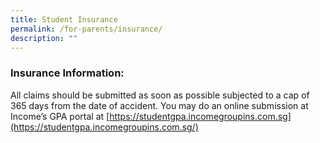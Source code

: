 ```yaml
---
title: Student Insurance
permalink: /for-parents/insurance/
description: ""
---
```

### **Insurance Information:**
All claims should be submitted as soon as possible subjected to a cap of 365 days from the date of accident. You may do an online submission at Income’s GPA portal at [https://studentgpa.incomegroupins.com.sg](https://studentgpa.incomegroupins.com.sg/)